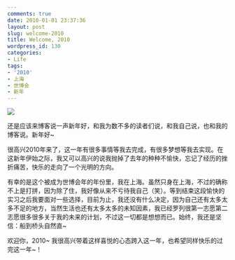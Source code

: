 ```yaml
---
comments: true
date: 2010-01-01 23:37:36
layout: post
slug: welcome-2010
title: Welcome, 2010
wordpress_id: 130
categories:
- Life
tags:
- '2010'
- 上海
- 世博会
- 新年
---
```


![](/upload/20010-01-01_new_year.jpg)




还是应该来博客说一声新年好，和我为数不多的读者们说，和我自己说，也和我的博客说。新年好~




很高兴2010年来了，这一年有很多事情等我去完成，有很多梦想等我去实现。在这新年伊始之际，我又可以高兴的说我抛掉了去年的种种不愉快，忘记了经历的挫折痛苦，快乐的走向了一个光明的方向。




有幸的是这个被成为世博会年的年份里，我在上海。虽然只身在上海，不过的确称不上是打拼，因为除了住，我好像从来不亏待我自己（笑）。等到结束这段愉快的实习之后我要面对一些选择，目前为止，我还没有什么决定，因为自己还有太多太多不足的地方，当然生活也还有太多太多的未知因素，我已经罗列很第一志愿第二志愿很多很多关于我的未来的计划，不过这一切都是想想而已。始终，我还是坚信：船到桥头自然直~




欢迎你，2010~ 我很高兴带着这样喜悦的心态跨入这一年，也希望同样快乐的过完这一年~！



